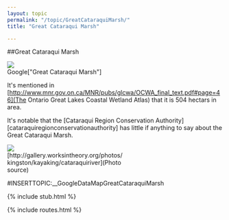 ```yaml
---
layout: topic
permalink: "/topic/GreatCataraquiMarsh/"
title: "Great Cataraqui Marsh"

---
```


##Great Cataraqui Marsh

<div class="floatright">
<img src="images/GreatCataraquiMarshApproxBounds.jpg">
</div>
<div class="floatright">
Google["Great Cataraqui Marsh"]
</div>

It's mentioned in [http://www.mnr.gov.on.ca/MNR/pubs/glcwa/OCWA_final_text.pdf#page=46](The Ontario Great Lakes Coastal Wetland Atlas) that it is 504 hectars in area.

It's notable that the [Cataraqui Region Conservation Authority][cataraquiregionconservationauthority] has little if anything to say about the Great Cataraqui Marsh.

<div style="width:270">
<a href="http://gallery.worksintheory.org/photos/kingston/kayaking/cataraquiriver" class="imageLink"><img class=" bottom" src="http://k7waterfront.org/Images/CataraquiMarsh01.jpg"></a><br>[http://gallery.worksintheory.org/photos/kingston/kayaking/cataraquiriver](Photo source)</div>


#INSERTTOPIC:__GoogleDataMapGreatCataraquiMarsh

{% include stub.html %}

{% include routes.html %}
